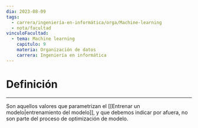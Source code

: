 ```yaml
---
dia: 2023-08-09
tags:
  - carrera/ingeniería-en-informática/orga/Machine-learning
  - nota/facultad
vinculoFacultad:
  - tema: Machine learning
    capitulo: 9
    materia: Organización de datos
    carrera: Ingeniería en informática
---
```

# Definición
---
Son aquellos valores que parametrizan el [[Entrenar un modelo|entrenamiento del modelo]], y que debemos indicar por afuera, no son parte del proceso de optimización de modelo.